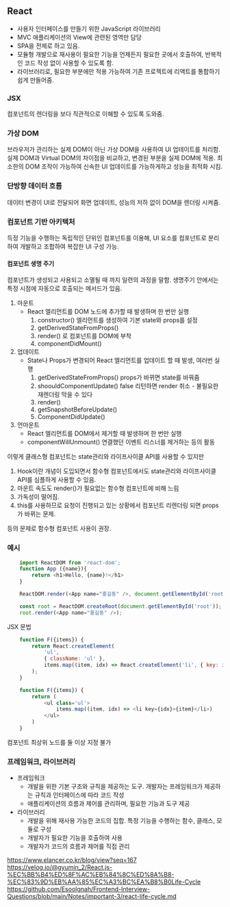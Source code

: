 ## React
- 사용자 인터페이스를 만들기 위한 JavaScript 라이브러리
- MVC 애플리케이션의 View에 관련된 영역만 담당
- SPA을 전제로 하고 있음.
- 모듈형 개발으로 재사용이 필요한 기능을 언제든지 필요한 곳에서 호출하여, 반복적인 코드 작성 없이 사용할 수 있도록 함.
- 라이브러리로, 필요한 부분에만 적용 가능하여 기존 프로젝트에 리액트를 통합하기 쉽게 만들어줌.

### JSX
컴포넌트의 렌더링을 보다 직관적으로 이해할 수 있도록 도와줌.

### 가상 DOM
브라우저가 관리하는 실제 DOM이 아닌 가상 DOM을 사용하여 UI 업테이트를 처리함.
실제 DOM과 Virtual DOM의 차이점을 비교하고, 변경된 부분을 실제 DOM에 적용.
최소한의 DOM 조작이 가능하여 신속한 UI 업데이트를 가능하게하고 성능을 최적화 시킴.

### 단방향 데이터 흐름
데이터 변경이 UI로 전달되어 화면 업데이트, 성능의 저하 없이 DOM을 렌더링 시켜줌.

### 컴포넌트 기반 아키텍처
득정 기능을 수행하는 독립적인 단위인 컴포넌트를 이용해, UI 요소를 컴포넌트로 분리하여 개발하고 조합하여 복잡한 UI 구성 가능.
#### 컴포넌트 생명 주기
컴포넌트가 생성되고 사용되고 소멸될 때 까지 일련의 과정을 말함.
생명주기 안에서는 특정 시점에 자동으로 호출되는 메서드가 있음.
1. 마운트
    - React 엘리먼트를 DOM 노드에 추가할 때 발생하며 한 번만 실행
        1. constructor() 엘리먼트를 생성하여 기본 state와 props를 설정
        2. getDerivedStateFromProps()
        3. render() 로 컴포넌트를 DOM에 부착
        4. componentDidMount()
2. 업데이트
    - State나 Props가 변경되어 React 엘리먼트를 업데이트 할 때 발생, 여러번 실행
        1. getDerivedStateFromProps() props가 바뀌면 state를 바꿔줌
        2. shoouldComponentUpdate() false 리턴하면 render 취소 - 불필요한 재렌더링 막을 수 있다
        3. render()
        4. getSnapshotBeforeUpdate()
        5. ComponentDidUpdate()
3. 언마운트
    - React 엘리먼트를 DOM에서 제거할 때 발생하며 한 번만 실행
    - componentWillUnmount() 연결했던 이벤트 리스너를 제거하는 등의 활동

이렇게 클래스형 컴포넌트는 state관리와 라이프사이클 API를 사용할 수 있지만 

1. Hook이란 개념이 도입되면서 함수형 컴포넌트에서도 state관리와 라이프사이클 API를 심플하게 사용할 수 있음.
2. 마운트 속도도 render()가 필요없는 함수형 컴포넌트에 비해 느림
3. 가독성이 떨어짐.
4. this를 사용하므로 요청이 진행되고 있는 상황에서 컴포넌트 리렌더링 되면 props가 바뀌는 문제.

등의 문제로 함수형 컴포넌트 사용이 권장.

### 예시

```javascript
    import ReactDOM from 'react-dom';
    function App ({name}){
        return <h1>Hello, {name}!</h1>
    }

    ReactDOM.render(<App name="홍길동" />, document.getElementById('root'));

    const root = ReactDOM.createRoot(document.getElementById('root'));
    root.render(<App name="홍길동" />);
```

JSX 문법
```javascript
    function F({items}) {
        return React.createElement(
            'ul',
            { className: 'ul' },
            items.map((item, idx) => React.createElement('li', { key: i }, item))
        );
    }

    function F({items}) {
        return (
            <ul class='ul'>
                items.map((item, idx) => <li key={idx}>{item}</li>)
            </ul>
        )
    }
```

컴포넌트 최상위 노드를 둘 이상 지정 불가

### 프레임워크, 라이브러리
- 프레임워크
    - 개발을 위한 기본 구조와 규칙을 제공하는 도구. 개발자는 프레임워크가 제공하는 규칙과 인터페이스에 따라 코드 작성
    - 애플리케이션의 흐름과 제어를 관리하며, 필요한 기능과 도구 제공
- 라이브러리
    - 개발을 위해 재사용 가능한 코드의 집합. 특정 기능을 수행하는 함수, 클래스, 모듈로 구성
    - 개발자가 필요한 기능을 호출하여 사용
    - 개발자가 코드의 흐름과 제어를 직접 관리

https://www.elancer.co.kr/blog/view?seq=167
https://velog.io/@gyumin_2/React.js-%EC%BB%B4%ED%8F%AC%EB%84%8C%ED%8A%B8-%EC%83%9D%EB%AA%85%EC%A3%BC%EA%B8%B0Life-Cycle
https://github.com/Esoolgnah/Frontend-Interview-Questions/blob/main/Notes/important-3/react-life-cycle.md
